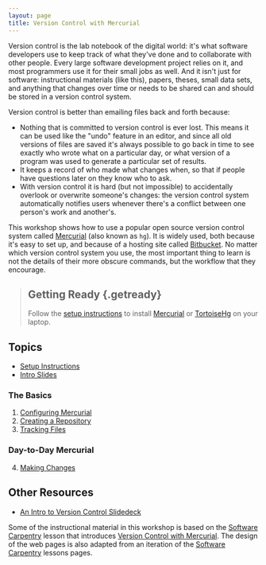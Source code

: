 ```yaml
---
layout: page
title: Version Control with Mercurial
---
```

Version control is the lab notebook of the digital world:
it's what software developers use to keep track of what they've done and to collaborate with other people.
Every large software development project relies on it,
and most programmers use it for their small jobs as well.
And it isn't just for software:
instructional materials (like this),
papers,
theses,
small data sets,
and anything that changes over time or needs to be shared can and should be stored in a version control system.

Version control is better than emailing files back and forth because:

* Nothing that is committed to version control is ever lost.
  This means it can be used like the "undo" feature in an editor,
  and since all old versions of files are saved it's always possible to go back in time to see exactly who wrote what on a particular day,
  or what version of a program was used to generate a particular set of results.
* It keeps a record of who made what changes when,
  so that if people have questions later on they know who to ask.
* With version control it is hard (but not impossible) to accidentally overlook or overwrite someone's changes:
  the version control system automatically notifies users whenever there's a conflict between one person's work and another's.

This workshop shows how to use a popular open source version control system called [Mercurial][mercurial] (also known as `hg`).
It is widely used,
both because it's easy to set up,
and because of a hosting site called [Bitbucket](https://bitbucket.org).
No matter which version control system you use,
the most important thing to learn is not the details of their more obscure commands,
but the workflow that they encourage.

[mercurial]: https://www.mercurial-scm.org/


> ## Getting Ready {.getready}
>
> Follow the [setup instructions](00-setup.html) to install [Mercurial][mercurial] or [TortoiseHg](https://tortoisehg.bitbucket.io/) on your laptop.


## Topics

* [Setup Instructions](00-setup.html)
* [Intro Slides](intro-slides.pdf)


### The Basics

1. [Configuring Mercurial](01-configuration.html)
2. [Creating a Repository](02-create-repo.html)
3. [Tracking Files](03-tracking.html)


### Day-to-Day Mercurial

4. [Making Changes](04-changes.html)


## Other Resources

* [An Intro to Version Control Slidedeck](intro-slides.pdf)


Some of the instructional material in this workshop is based on the [Software Carpentry][swc] lesson that introduces [Version Control with Mercurial](https://swcarpentry.github.io/hg-novice/).
The design of the web pages is also adapted from an iteration of the [Software Carpentry][swc] lessons pages.

[swc]: https://software-carpentry.org/
